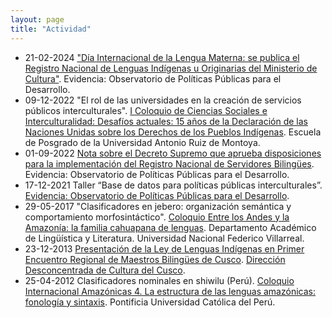 ```yaml
---
layout: page
title: "Actividad"
---
```


* 21-02-2024    ["Día Internacional de la Lengua Materna: se publica el Registro Nacional de Lenguas Indígenas u Originarias del Ministerio de Cultura"](https://evidencia-pe.com/blog/2024/02/dia-internacional-de-la-lengua-materna-se-publica-el-registro-nacional-de-lenguas-indigenas-u-originarias-del-ministerio-de-cultura/). Evidencia: Observatorio de Políticas Públicas para el Desarrollo.
* 09-12-2022    "El rol de las universidades en la creación de servicios públicos interculturales". [I Coloquio de Ciencias Sociales e Interculturalidad: Desafíos actuales: 15 años de la Declaración de las Naciones Unidas sobre los Derechos de los Pueblos Indígenas](https://www.facebook.com/Posgrado.UARM/photos/a.820694941309202/6051841288194515). Escuela de Posgrado de la Universidad Antonio Ruiz de Montoya. 
* 01-09-2022    [Nota sobre el Decreto Supremo que aprueba disposiciones para la implementación del Registro Nacional de Servidores Bilingües](https://evidencia-pe.com/blog/2022/09/nota-ds/). Evidencia: Observatorio de Políticas Públicas para el Desarrollo.
* 17-12-2021    Taller “Base de datos para políticas públicas interculturales”. [Evidencia: Observatorio de Políticas Públicas para el Desarrollo](https://evidencia-pe.com).
* 29-05-2017      "Clasificadores en jebero: organización semántica y comportamiento morfosintáctico". [Coloquio Entre los Andes y la Amazonía: la familia cahuapana de lenguas](https://www.unfv.edu.pe/transparencia_estandar/Datos_Generales/Normas_Emitidas/Resoluciones/Decanales/FH/2017/R_D_Nro_389_2017_SA_FH_UNFV.pdf). Departamento Académico de Lingüística y Literatura. Universidad Nacional Federico Villarreal.
* 23-12-2013    [Presentación de la Ley de Lenguas Indígenas en Primer Encuentro Regional de Maestros Bilingües de Cusco](https://andina.pe/agencia/noticia-presentan-ley-lenguas-indigenas-encuentro-maestros-biling%C3%BCes-cusco-487846.aspx). [Dirección Desconcentrada de Cultura del Cusco](https://www.gob.pe/institucion/cultura/noticias/46153-presentan-ley-de-lenguas-indigenas-en-primer-encuentro-regional-de-maestros-bilingues-de-cusco).
* 25-04-2012    Clasificadores nominales en shiwilu (Perú). [Coloquio Internacional Amazónicas 4. La estructura de las lenguas amazónicas: fonología y sintaxis](/Amazonicas4_Harold_Farfan_Reto.pdf). Pontificia Universidad Católica del Perú.

